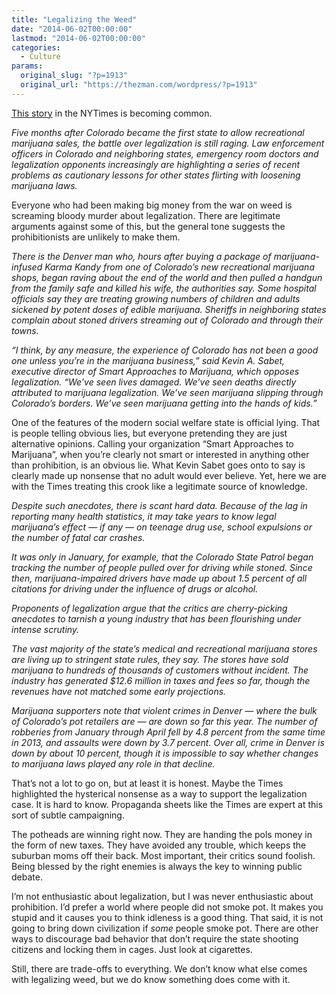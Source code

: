 ```yaml
---
title: "Legalizing the Weed"
date: "2014-06-02T00:00:00"
lastmod: "2014-06-02T00:00:00"
categories:
  - Culture
params:
  original_slug: "?p=1913"
  original_url: "https://thezman.com/wordpress/?p=1913"
---
```


<a
href="http://www.nytimes.com/2014/06/01/us/after-5-months-of-sales-colorado-sees-the-downside-of-a-legal-high.html?partner=rss&amp;emc=rss&amp;smid=tw-nytimes"
rel="noopener noreferrer" target="_blank">This story</a> in the NYTimes
is becoming common.

*Five months after Colorado became the first state to allow recreational
marijuana sales, the battle over legalization is still raging. Law
enforcement officers in Colorado and neighboring states, emergency room
doctors and legalization opponents increasingly are highlighting a
series of recent problems as cautionary lessons for other states
flirting with loosening marijuana laws.*

Everyone who had been making big money from the war on weed is screaming
bloody murder about legalization. There are legitimate arguments against
some of this, but the general tone suggests the prohibitionists are
unlikely to make them.

*There is the Denver man who, hours after buying a package of
marijuana-infused Karma Kandy from one of Colorado’s new recreational
marijuana shops, began raving about the end of the world and then pulled
a handgun from the family safe and killed his wife, the authorities say.
Some hospital officials say they are treating growing numbers of
children and adults sickened by potent doses of edible marijuana.
Sheriffs in neighboring states complain about stoned drivers streaming
out of Colorado and through their towns.*

*“I think, by any measure, the experience of Colorado has not been a
good one unless you’re in the marijuana business,” said Kevin A. Sabet,
executive director of Smart Approaches to Marijuana, which opposes
legalization. “We’ve seen lives damaged. We’ve seen deaths directly
attributed to marijuana legalization. We’ve seen marijuana slipping
through Colorado’s borders. We’ve seen marijuana getting into the hands
of kids.”*

One of the features of the modern social welfare state is official
lying. That is people telling obvious lies, but everyone pretending they
are just alternative opinions. Calling your organization “Smart
Approaches to Marijuana”, when you’re clearly not smart or interested in
anything other than prohibition, is an obvious lie. What Kevin Sabet
goes onto to say is clearly made up nonsense that no adult would ever
believe. Yet, here we are with the Times treating this crook like a
legitimate source of knowledge.

*Despite such anecdotes, there is scant hard data. Because of the lag in
reporting many health statistics, it may take years to know legal
marijuana’s effect — if any — on teenage drug use, school expulsions or
the number of fatal car crashes.*

*It was only in January, for example, that the Colorado State Patrol
began tracking the number of people pulled over for driving while
stoned. Since then, marijuana-impaired drivers have made up about 1.5
percent of all citations for driving under the influence of drugs or
alcohol.*

*Proponents of legalization argue that the critics are cherry-picking
anecdotes to tarnish a young industry that has been flourishing under
intense scrutiny.*

*The vast majority of the state’s medical and recreational marijuana
stores are living up to stringent state rules, they say. The stores have
sold marijuana to hundreds of thousands of customers without incident.
The industry has generated $12.6 million in taxes and fees so far,
though the revenues have not matched some early projections.*

*Marijuana supporters note that violent crimes in Denver — where the
bulk of Colorado’s pot retailers are — are down so far this year. The
number of robberies from January through April fell by 4.8 percent from
the same time in 2013, and assaults were down by 3.7 percent. Over all,
crime in Denver is down by about 10 percent, though it is impossible to
say whether changes to marijuana laws played any role in that decline.*

That’s not a lot to go on, but at least it is honest. Maybe the Times
highlighted the hysterical nonsense as a way to support the legalization
case. It is hard to know. Propaganda sheets like the Times are expert at
this sort of subtle campaigning.

The potheads are winning right now. They are handing the pols money in
the form of new taxes. They have avoided any trouble, which keeps the
suburban moms off their back. Most important, their critics sound
foolish. Being blessed by the right enemies is always the key to winning
public debate.

I’m not enthusiastic about legalization, but I was never enthusiastic
about prohibition. I’d prefer a world where people did not smoke pot. It
makes you stupid and it causes you to think idleness is a good thing.
That said, it is not going to bring down civilization if *some* people
smoke pot. There are other ways to discourage bad behavior that don’t
require the state shooting citizens and locking them in cages. Just look
at cigarettes.

Still, there are trade-offs to everything. We don’t know what else comes
with legalizing weed, but we do know something does come with it.
